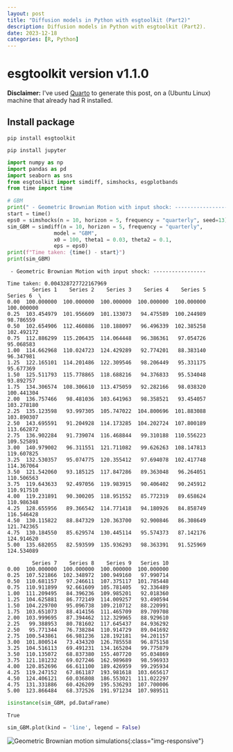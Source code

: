```yaml
---
layout: post
title: "Diffusion models in Python with esgtoolkit (Part2)"
description: Diffusion models in Python with esgtoolkit (Part2).
date: 2023-12-18
categories: [R, Python]
---
```


# esgtoolkit version v1.1.0

**Disclaimer:** I've used [Quarto](https://quarto.org/) to generate this post, on a (Ubuntu Linux) machine that already had R installed. 

## Install package

``` {bash}
pip install esgtoolkit
```

``` {bash}
pip install jupyter
```

```python
import numpy as np
import pandas as pd
import seaborn as sns
from esgtoolkit import simdiff, simshocks, esgplotbands
from time import time
```

```python
# GBM
print(" - Geometric Brownian Motion with input shock: ----------------- \n")
start = time()
eps0 = simshocks(n = 10, horizon = 5, frequency = "quarterly", seed=13)
sim_GBM = simdiff(n = 10, horizon = 5, frequency = "quarterly",   
               model = "GBM", 
               x0 = 100, theta1 = 0.03, theta2 = 0.1, 
               eps = eps0)
print(f"Time taken: {time() - start}")
print(sim_GBM)
```

     - Geometric Brownian Motion with input shock: ----------------- 
    
    Time taken: 0.004328727722167969
            Series 1    Series 2    Series 3    Series 4    Series 5    Series 6  \
    0.00  100.000000  100.000000  100.000000  100.000000  100.000000  100.000000   
    0.25  103.454979  101.956609  101.133073   94.475589  100.244989   98.786559   
    0.50  102.654906  112.460886  110.188097   96.496339  102.385258  102.492172   
    0.75  112.886299  115.206435  114.064448   96.386361   97.054726   95.068583   
    1.00  114.662968  110.024723  124.429289   92.774201   88.383140   96.347981   
    1.25  122.165101  114.201486  122.309546   98.206449   95.331175   95.677369   
    1.50  125.511793  115.778865  118.688216   94.376833   95.534048   93.892757   
    1.75  134.306574  108.306610  113.475059   92.282166   98.038320  100.441304   
    2.00  136.757466   98.481036  103.641963   98.358521   93.454057  103.278180   
    2.25  135.123598   93.997305  105.747022  104.800696  101.883088  103.890307   
    2.50  143.695591   91.204928  114.173285  104.202724  107.800189  113.662872   
    2.75  136.902284   91.739074  116.468844   99.310188  110.556223  109.525891   
    3.00  140.979002   96.311551  121.711082   99.626263  108.147813  119.607825   
    3.25  132.530357   95.074775  120.355412   97.694078  102.417748  114.367064   
    3.50  121.542060   93.185125  117.847286   89.363048   96.264051  110.506563   
    3.75  119.643633   92.497056  119.983915   90.406402   90.245912  110.917510   
    4.00  119.231891   90.300205  118.951552   85.772319   89.658624  110.986348   
    4.25  128.655956   89.366542  114.771418   94.180926   84.858749  116.546428   
    4.50  130.115822   88.847329  120.363700   92.900846   86.308649  121.742365   
    4.75  130.184550   85.629574  130.445114   95.574373   87.142176  124.914620   
    5.00  135.682055   82.593599  135.936293   98.363391   91.525969  124.534089   
    
            Series 7    Series 8    Series 9   Series 10  
    0.00  100.000000  100.000000  100.000000  100.000000  
    0.25  107.521866  102.348972  100.949160   97.990714  
    0.50  110.681157   97.246611  107.375117  101.785448  
    0.75  110.911899   92.661609  105.781405   92.336489  
    1.00  111.209495   84.396236  109.985201   92.018360  
    1.25  104.625881   86.772149  114.009257   93.490594  
    1.50  104.229700   95.096738  109.210712   88.220991  
    1.75  103.651073   88.414156  111.465709   89.709708  
    2.00  103.999695   87.394462  112.329965   88.929610  
    2.25   99.388953   80.781602  117.645437   84.936292  
    2.50   95.771344   76.738284  110.914729   89.041692  
    2.75  100.543861   66.981236  128.192181   94.201157  
    3.00  101.800514   73.434320  126.785558   96.875158  
    3.25  104.516113   69.491231  134.165204   99.775879  
    3.50  110.135072   68.837380  155.407720   95.034869  
    3.75  121.181232   69.027246  162.989689   98.596933  
    4.00  120.852696   66.611100  189.426959   99.295934  
    4.25  119.247152   67.861187  193.981618  103.665617  
    4.50  124.406121   60.036808  186.553021  111.022297  
    4.75  131.331886   60.426209  195.536293  107.700006  
    5.00  123.866484   68.372526  191.971234  107.989511  


```python
isinstance(sim_GBM, pd.DataFrame)
```


    True



```python
sim_GBM.plot(kind = 'line', legend = False)
```
    
![Geometric Brownian motion simulations]({{base}}/images/2023-12-18/2023-12-18-image1.png){:class="img-responsive"}